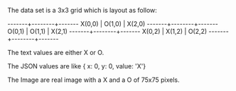 The data set is a 3x3 grid which is layout as follow:

-------+--------+-------
X(0,0) | O(1,0) | X(2,0)
-------+--------+-------
O(0,1) | O(1,1) | X(2,1)
-------+--------+-------
X(0,2) | X(1,2) | O(2,2)
-------+--------+-------

The text values are either X or O.

The JSON values are like { x: 0, y: 0, value: 'X'}

The Image are real image with a X and a O of 75x75 pixels.
